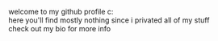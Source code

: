 welcome to my github profile c:         
here you'll find mostly nothing since i privated all of my stuff        
check out my bio for more info      
